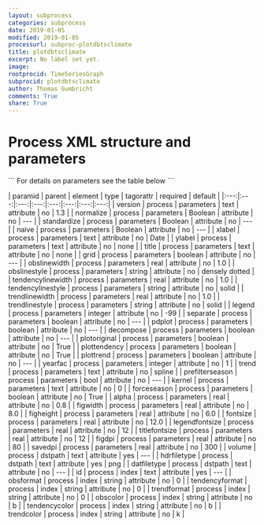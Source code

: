 ```yaml
---
layout: subprocess
categories: subprocess
date: 2019-01-05
modified: 2019-01-05
processurl: subproc-plotdbtsclimate
title: plotdbtsclimate
excerpt: No label set yet.
image: 
rootprocid: TimeSeriesGraph
subprocid: plotdbtsclimate
author: Thomas Gumbricht
comments: True
share: True
---
```


<h1 class='foot-description'>Process XML structure and parameters</h1>
```
For details on parameters see the table below
<?xml version="1.0" ?>
<process>
  <!--Generated from python-->
  <userproj plotid="yourplotid" projectid="yourprojectid" siteid="yoursiteid" system="systemid" tractid="yourtractid" userid="youruserid"/>
  <period endday="DD" endmonth="MM" endyear="YYYY" seasonendday="DD" seasonendmonth="MM" seasonstartday="DD" seasonstartmonth="MM" startday="DD" startmonth="MM" startyear="YYYY" timestep="timestep"/>
  <parameters alpha="xyz.abc" decompose="True/False" figdpi="xyz.abc" figheight="xyz.abc" figwidth="xyz.abc" fontsize="xyz.abc" forceseason="True/False" grid="True/False" kernel="txtstring" legend="xyz" legendfontsize="xyz.abc" naive="True/False" normalize="True/False" obslinestyle="txtstring" obslinewidth="xyz.abc" pdplot="True/False" plotoriginal="True/False" plottendency="True/False" plottrend="True/False" prefilterseason="True/False" savedpi="xyz.abc" separate="True/False" standardize="True/False" tendencylinestyle="txtstring" tendencylinewidth="xyz.abc" title="txtstring" titlefontsize="xyz.abc" trend="txtstring" trendlinestyle="txtstring" trendlinewidth="xyz.abc" version="txtstring" xlabel="txtstring" yearfac="xyz" ylabel="txtstring"/>
  <dstpath datfiletype="txtstring" hdrfiletype="txtstring" volume="txtstring"/>
  <index id="txtstring" obscolor="txtstring" obsformat="txtstring" tendencycolor="txtstring" tendencyformat="txtstring" trendcolor="txtstring" trendformat="txtstring"/>
</process>
```

| paramid | parent | element | type | tagorattr | required | default |
|:---:|:---:|:---:|:---:|:---:|:---:|:---:|:---:|
| version | process | parameters | text | attribute | no | 1.3 |
| normalize | process | parameters | Boolean | attribute | no | --- |
| standardize | process | parameters | Boolean | attribute | no | --- |
| naive | process | parameters | Boolean | attribute | no | --- |
| xlabel | process | parameters | text | attribute | no | Date |
| ylabel | process | parameters | text | attribute | no | none |
| title | process | parameters | text | attribute | no | none |
| grid | process | parameters | boolean | attribute | no | --- |
| obslinewidth | process | parameters | real | attribute | no | 1.0 |
| obslinestyle | process | parameters | string | attribute | no | densely dotted |
| tendencylinewidth | process | parameters | real | attribute | no | 1.0 |
| tendencylinestyle | process | parameters | string | attribute | no | solid |
| trendlinewidth | process | parameters | real | attribute | no | 1.0 |
| trendlinestyle | process | parameters | string | attribute | no | solid |
| legend | process | parameters | integer | attribute | no | -99 |
| separate | process | parameters | boolean | attribute | no | --- |
| pdplot | process | parameters | boolean | attribute | no | --- |
| decompose | process | parameters | boolean | attribute | no | --- |
| plotoriginal | process | parameters | boolean | attribute | no | True |
| plottendency | process | parameters | boolean | attribute | no | True |
| plottrend | process | parameters | boolean | attribute | no | --- |
| yearfac | process | parameters | integer | attribute | no | 1 |
| trend | process | parameters | text | attribute | no | spline |
| prefilterseason | process | parameters | bool | attribute | no | --- |
| kernel | process | parameters | text | attribute | no | 0 |
| forceseason | process | parameters | boolean | attribute | no | True |
| alpha | process | parameters | real | attribute | no | 0.8 |
| figwidth | process | parameters | real | attribute | no | 8.0 |
| figheight | process | parameters | real | attribute | no | 6.0 |
| fontsize | process | parameters | real | attribute | no | 12.0 |
| legendfontsize | process | parameters | real | attribute | no | 12 |
| titlefontsize | process | parameters | real | attribute | no | 12 |
| figdpi | process | parameters | real | attribute | no | 80 |
| savedpi | process | parameters | real | attribute | no | 300 |
| volume | process | dstpath | text | attribute | yes | --- |
| hdrfiletype | process | dstpath | text | attribute | yes | png |
| datfiletype | process | dstpath | text | attribute | no | --- |
| id | process | index | text | attribute | yes | --- |
| obsformat | process | index | string | attribute | no | 0 |
| tendencyformat | process | index | string | attribute | no | 0 |
| trendformat | process | index | string | attribute | no | 0 |
| obscolor | process | index | string | attribute | no | b |
| tendencycolor | process | index | string | attribute | no | b |
| trendcolor | process | index | string | attribute | no | k |
